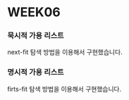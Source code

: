 # WEEK06

### 묵시적 가용 리스트
next-fit 탐색 방법을 이용해서 구현했습니다.

### 명시적 가용 리스트
firts-fit 탐색 방법을 이용해서 구현했습니다.
